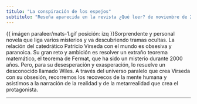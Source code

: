 ```yaml
---
titulo: "La conspiración de los espejos"
subtitulo: "Reseña aparecida en la revista ¿Qué leer? de noviembre de 2008"
---
```

{{ imágen paraleer/mats-1.gif posición: izq }}Sorprendente y personal novela
que liga varios misterios y va descubriendo tramas ocultas. La relación del
catedrático Patricio Virseda con el mundo es obsesiva y paranoica. Su gran
reto y ambición es resolver un extraño teorema matemático, el teorema de
Fermat, que ha sido un misterio durante 2000 años. Pero, para su
desesperación y exasperación, lo resuelve un desconocido llamado Wiles. A
través del universo paralelo que crea Virseda con su obsesión, recorremos los
recovecos de la mente humana y asistimos a la narración de la realidad y de
la metarrealidad que crea el protagonista.

* * *
